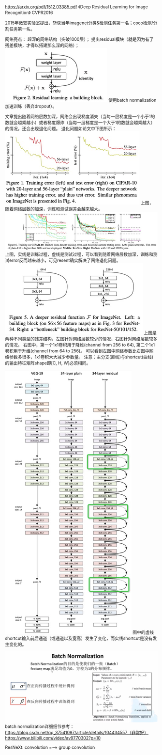 https://arxiv.org/pdf/1512.03385.pdf 《Deep Residual Learning for Image Recognition》 CVPR2016

2015年微软实验室提出，斩获当年imagenet分类&检测任务第一名；coco检测/分割任务第一名。

网络亮点：
超深的网络结构（突破1000层）；
提出residual模块（就是因为有了残差模块，才得以搭建那么深的网络）；
![img.png](materials/residual_block.png)
使用batch normalization加速训练（丢弃dropout）。

文章提出随着网络层数加深，网络会出现梯度消失（当每一层梯度是一个小于1的数就会越乘越小）或者梯度爆炸（当每一层梯度是一个大于1的数就会越乘越大）的情况，还会出现退化问题。
退化问题如论文中下图所示：
![img.png](materials/img1.png)
上图，随着网络层数的加深，训练和测试误差会越来越大。
![img.png](materials/img2.png)
上图，实线是训练过程，虚线是测试过程，可以看到随着网络层数加深，训练和测试error反而越来越小，可见resent确实解决了网络退化问题。
![img.png](materials/two_diff_residual_block.png)
上图是两种不同类型的残差结构，左图针对网络层数较少的情况，右图针对网络层数较多的情况。
右图中，第一个1x1卷积用于降维(channel from 256 to 64), 第二个1x1卷积用于升维(channel from 64 to 256)。
可以看到左图中网络参数比右图中网络参数多很多，1x1卷积大大减少参数量。
注意：主分支(直线)与shortcut(曲线)的输出特征矩阵shape即[C, H, W]必须相同。 

![img.png](materials/img.png)
图中的虚线shortcut输入前后通道（或通道以及宽高）发生了变化，而实线shortcut是没有发生变化的。

![img.png](materials/BN.png)
batch normalization详细细节参考：
https://blog.csdn.net/qq_37541097/article/details/104434557（非常好）
https://www.bilibili.com/video/av9770302?p=10

ResNeXt:
convolution ===> group convolution




